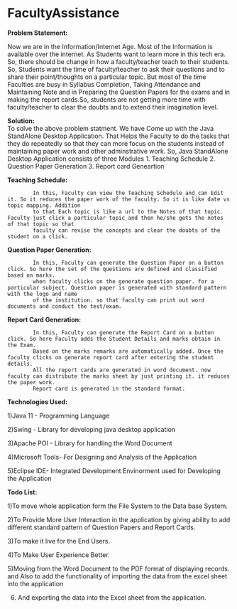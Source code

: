# FacultyAssistance

**Problem Statement:**

Now we are in the Information/Internet Age. Most of the Information is available over the internet. 
             As Students want to learn more in this tech era. So, there should be change in how a faculty/teacher teach to their students. 
             So, Students want the time of faculty/teacher to ask their questions and to share their point/thoughts on a particular topic.
             But most of the time Faculties are busy in Syllabus Completion, Taking Attendance and Maintaining Note and in Preparing the Question Papers for
             the exams and in making the report cards.So, students are not getting more time with faculty/teacher to clear the doubts and to extend their 
             imagination level.
             
**Solution:**    
To solve the above problem statment. We have Come up with the Java StandAlone Desktop Application. That Helps the Faculty to do the tasks that they do
             repeatedly so that they can more focus on the students instead of maintaining paper work and other adminstrative work. 
             So, Java StandAlone Desktop Application consists of three Modules
             1. Teaching Schedule
             2. Question Paper Generation
             3. Report card Geneartion

**Teaching Schedule:**

            In this, Faculty can view the Teaching Schedule and can Edit it. So it reduces the paper work of the faculty. So it is like date vs topic mapping. Addition
            to that Each topic is like a url to the Notes of that topic. Faculty just click a particular topic and then he/she gets the notes of that topic so that       
            faculty can revise the concepts and clear the doubts of the student on a click. 
            
**Question Paper Generation:**

            In this, Faculty can generate the Question Paper on a button click. So here the set of the questions are defined and classified based on marks.
            when faculty clicks on the generate question paper. for a particular subject. Question paper is generated with standard pattern with the logo and name 
            of the institution. so that faculty can print out word documents and conduct the test/exam.
            
**Report Card Generation:**

            In this, Faculty can generate the Report Card on a button click. So here Faculty adds the Student Details and marks obtain in the Exam.
            Based on the marks remarks are automatically added. Once the faculty clicks on generate report card after entering the student details. 
            All the report cards are generated in word document. now faculty can distribute the marks sheet by just printing it. it reduces the paper work.
            Report card is generated in the standard format.
            
            
**Technologies Used:**

1)Java 11 - Programming Language

2)Swing - Library for developing java desktop application

3)Apache POI - Library for handling the Word Document

4)Microsoft Tools- For Designing and Analysis of the Application

5)Eclipse IDE- Integrated Development Envinorment used for Developing the Application


**Todo List:**

1)To move whole application form the File System to the Data base System.

2)To Provide More User Interaction in the application by giving ability to add different standard pattern of Question Papers and Report Cards. 

3)To make it live for the End Users. 

4)To Make User Experience Better.

5)Moving from the Word Document to the PDF format of displaying records. and Also to add the functionality of importing the data from the excel sheet into the application 

6) And exporting the data into the Excel sheet from the application. 







